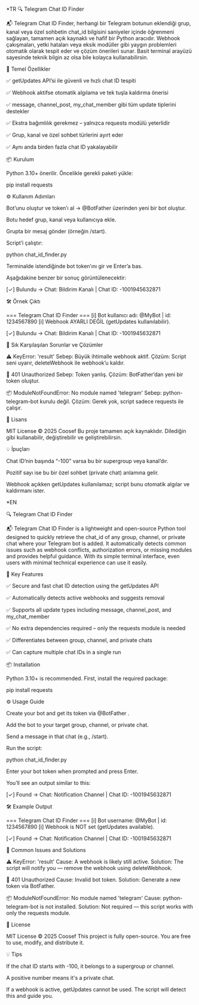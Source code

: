 *TR
🔍 Telegram Chat ID Finder

📬 Telegram Chat ID Finder, herhangi bir Telegram botunun eklendiği grup, kanal veya özel sohbetin chat_id bilgisini saniyeler içinde öğrenmeni sağlayan, tamamen açık kaynaklı ve hafif bir Python aracıdır.
Webhook çakışmaları, yetki hataları veya eksik modüller gibi yaygın problemleri otomatik olarak tespit eder ve çözüm önerileri sunar. Basit terminal arayüzü sayesinde teknik bilgin az olsa bile kolayca kullanabilirsin.

🚀 Temel Özellikler

✅ getUpdates API’si ile güvenli ve hızlı chat ID tespiti

✅ Webhook aktifse otomatik algılama ve tek tuşla kaldırma önerisi

✅ message, channel_post, my_chat_member gibi tüm update tiplerini destekler

✅ Ekstra bağımlılık gerekmez – yalnızca requests modülü yeterlidir

✅ Grup, kanal ve özel sohbet türlerini ayırt eder

✅ Aynı anda birden fazla chat ID yakalayabilir

📦 Kurulum

Python 3.10+ önerilir.
Öncelikle gerekli paketi yükle:

pip install requests

⚙️ Kullanım Adımları

Bot’unu oluştur ve token’ı al → @BotFather üzerinden yeni bir bot oluştur.

Botu hedef grup, kanal veya kullanıcıya ekle.

Grupta bir mesaj gönder (örneğin /start).

Script’i çalıştır:

python chat_id_finder.py

Terminalde istendiğinde bot token’ını gir ve Enter’a bas.

Aşağıdakine benzer bir sonuç görüntülenecektir:

[✓] Bulundu → Chat: Bildirim Kanalı | Chat ID: -1001945632871

🛠️ Örnek Çıktı

=== Telegram Chat ID Finder ===
[i] Bot kullanıcı adı: @MyBot | id: 1234567890
[i] Webhook AYARLI DEĞİL (getUpdates kullanılabilir).

[✓] Bulundu → Chat: Bildirim Kanalı | Chat ID: -1001945632871

🧠 Sık Karşılaşılan Sorunlar ve Çözümler

⚠️ KeyError: 'result'
Sebep: Büyük ihtimalle webhook aktif.
Çözüm: Script seni uyarır, deleteWebhook ile webhook’u kaldır.

🔑 401 Unauthorized
Sebep: Token yanlış.
Çözüm: BotFather’dan yeni bir token oluştur.

📦 ModuleNotFoundError: No module named 'telegram'
Sebep: python-telegram-bot kurulu değil.
Çözüm: Gerek yok, script sadece requests ile çalışır.

📜 Lisans

MIT License © 2025 Coosef
Bu proje tamamen açık kaynaklıdır. Dilediğin gibi kullanabilir, değiştirebilir ve geliştirebilirsin.

💡 İpuçları

Chat ID’nin başında “-100” varsa bu bir supergroup veya kanal’dır.

Pozitif sayı ise bu bir özel sohbet (private chat) anlamına gelir.

Webhook açıkken getUpdates kullanılamaz; script bunu otomatik algılar ve kaldırmanı ister.

*EN

🔍 Telegram Chat ID Finder

📬 Telegram Chat ID Finder is a lightweight and open-source Python tool designed to quickly retrieve the chat_id of any group, channel, or private chat where your Telegram bot is added.
It automatically detects common issues such as webhook conflicts, authorization errors, or missing modules and provides helpful guidance. With its simple terminal interface, even users with minimal technical experience can use it easily.

🚀 Key Features

✅ Secure and fast chat ID detection using the getUpdates API

✅ Automatically detects active webhooks and suggests removal

✅ Supports all update types including message, channel_post, and my_chat_member

✅ No extra dependencies required – only the requests module is needed

✅ Differentiates between group, channel, and private chats

✅ Can capture multiple chat IDs in a single run

📦 Installation

Python 3.10+ is recommended.
First, install the required package:

pip install requests

⚙️ Usage Guide

Create your bot and get its token via @BotFather
.

Add the bot to your target group, channel, or private chat.

Send a message in that chat (e.g., /start).

Run the script:

python chat_id_finder.py

Enter your bot token when prompted and press Enter.

You’ll see an output similar to this:

[✓] Found → Chat: Notification Channel | Chat ID: -1001945632871

🛠️ Example Output

=== Telegram Chat ID Finder ===
[i] Bot username: @MyBot | id: 1234567890
[i] Webhook is NOT set (getUpdates available).

[✓] Found → Chat: Notification Channel | Chat ID: -1001945632871

🧠 Common Issues and Solutions

⚠️ KeyError: 'result'
Cause: A webhook is likely still active.
Solution: The script will notify you — remove the webhook using deleteWebhook.

🔑 401 Unauthorized
Cause: Invalid bot token.
Solution: Generate a new token via BotFather.

📦 ModuleNotFoundError: No module named 'telegram'
Cause: python-telegram-bot is not installed.
Solution: Not required — this script works with only the requests module.

📜 License

MIT License © 2025 Coosef
This project is fully open-source. You are free to use, modify, and distribute it.

💡 Tips

If the chat ID starts with -100, it belongs to a supergroup or channel.

A positive number means it's a private chat.

If a webhook is active, getUpdates cannot be used. The script will detect this and guide you.


